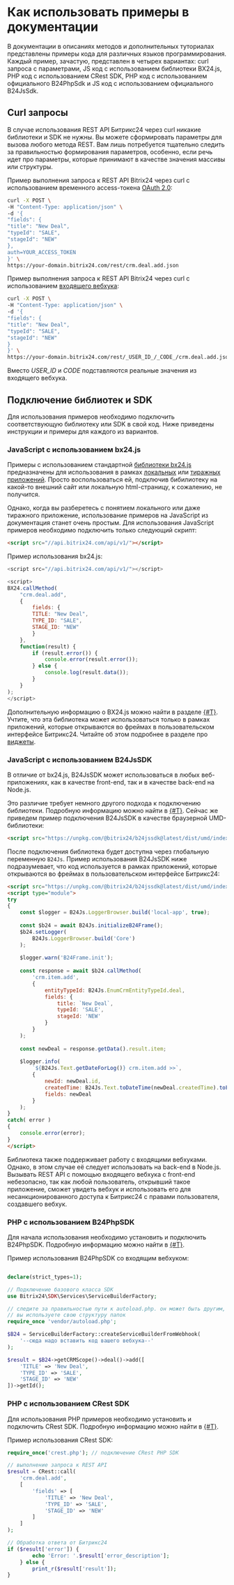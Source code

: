 # Как использовать примеры в документации

В документации в описаниях методов и дополнительных туториалах представлены примеры кода для различных языков программирования. Каждый пример, зачастую, представлен в четырех вариантах: curl запроса с параметрами, JS код с использованием библиотеки BX24.js, PHP код с использованием CRest SDK, PHP код с использованием официального B24PhpSdk и JS код с использованием официального B24JsSdk.

## Curl запросы

В случае использования REST API Битрикс24 через curl никакие библиотеки и SDK не нужны. Вы можете сформировать параметры для вызова любого метода REST. Вам лишь потребуется тщательно следить за правильностью формирования параметров, особенно, если речь идет про параметры, которые принимают в качестве значения массивы или структуры.

Пример выполнения запроса к REST API Bitrix24 через curl с использованием временного access-токена [OAuth 2.0](./api-reference/oauth/):

```bash
curl -X POST \
-H "Content-Type: application/json" \
-d '{
"fields": {
"title": "New Deal",
"typeId": "SALE",
"stageId": "NEW"
},
auth=YOUR_ACCESS_TOKEN
}' \
https://your-domain.bitrix24.com/rest/crm.deal.add.json
```

Пример выполнения запроса к REST API Bitrix24 через curl с использованием [входящего вебхука](./local-integrations/local-webhooks.md):

```bash
curl -X POST \
-H "Content-Type: application/json" \
-d '{
"fields": {
"title": "New Deal",
"typeId": "SALE",
"stageId": "NEW"
}
}' \
https://your-domain.bitrix24.com/rest/_USER_ID_/_CODE_/crm.deal.add.json
```

Вместо _USER_ID_ и _CODE_ подставляются реальные значения из входящего вебхука.

## Подключение библиотек и SDK

Для использования примеров необходимо подключить соответствующую библиотеку или SDK в свой код. Ниже приведены инструкции и примеры для каждого из вариантов.

### JavaScript с использованием bx24.js

Примеры с использованием стандартной [библиотеки bx24.js](./api-reference/bx24-js-sdk/index.md) предназначены для использования в рамках [локальных](./local-integrations/local-apps.md) или [тиражных приложений](./market/). Просто воспользоваться ей, подключив бибилиотеку на какой-то внешний сайт или локальную html-страницу, к сожалению, не получится.

Однако, когда вы разберетесь с понятием локального или даже тиражного приложение, использование примеров на JavaScript из документация станет очень простым. Для использования JavaScript примеров необходимо подключить только следующий скрипт:

```html
<script src="//api.bitrix24.com/api/v1/"></script>
```

Пример использования bx24.js:

```js
<script src="//api.bitrix24.com/api/v1/"></script>

<script>
BX24.callMethod(
    "crm.deal.add",
    {
        fields: {
        TITLE: "New Deal",
        TYPE_ID: "SALE",
        STAGE_ID: "NEW"
        }
    },
    function(result) {
        if (result.error()) {
            console.error(result.error());
        } else {
            console.log(result.data());
        }
    }
);
</script>
```

Дополнительную информацию о BX24.js можно найти в разделе [{#T}](./api-reference/bx24-js-sdk/index.md). Учтите, что эта библиотека может использоваться только в рамках приложений, которые открываются во фреймах в пользовательском интерфейсе Битрикс24. Читайте об этом подробнее в разделе про [виджеты](./api-reference/widgets/).

### JavaScript с использованием B24JsSDK

В отличие от bx24.js, B24JsSDK может использоваться в любых веб-приложениях, как в качестве front-end, так и в качестве back-end на Node.js.

Это различие требует немного другого подхода к подключению библиотеки. Подробную информацию можно найти в [{#T}](./api-reference/b24jssdk/index.md). Сейчас же приведем пример подключения B24JsSDK в качестве браузерной UMD-библиотеки:

```html
<script src="https://unpkg.com/@bitrix24/b24jssdk@latest/dist/umd/index.min.js"></script>
```

После подключения библиотека будет доступна через глобальную переменную `B24Js`. Пример использования B24JsSDK ниже подразумевает, что код используется в рамках приложений, которые открываются во фреймах в пользовательском интерфейсе Битрикс24:

```html
<script src="https://unpkg.com/@bitrix24/b24jssdk@latest/dist/umd/index.min.js"></script>
<script type="module">
try
{
    const $logger = B24Js.LoggerBrowser.build('local-app', true);
    
    const $b24 = await B24Js.initializeB24Frame();
    $b24.setLogger(
        B24Js.LoggerBrowser.build('Core')
    );
    
    $logger.warn('B24Frame.init');
    
    const response = await $b24.callMethod(
        'crm.item.add',
        {
            entityTypeId: B24Js.EnumCrmEntityTypeId.deal,
            fields: {
                title: `New Deal`,
                typeId: 'SALE',
                stageId: 'NEW'
            }
        }
    );
    
    const newDeal = response.getData().result.item;
    
    $logger.info(
        `${B24Js.Text.getDateForLog()} crm.item.add >>`,
        {
            newId: newDeal.id,
            createdTime: B24Js.Text.toDateTime(newDeal.createdTime).toFormat('HH:mm:ss'),
            fields: newDeal
        }
    );
}
catch( error )
{
    console.error(error);
}
</script>
```

Библиотека также поддерживает работу с входящими вебхуками. Однако, в этом случае её следует использовать на back-end в Node.js. Вызывать REST API с помощью входящего вебхука с front-end небезопасно, так как любой пользователь, открывший такое приложение, сможет увидеть вебхук и использовать его для несанкционированного доступа к Битрикс24 с правами пользователя, создавшего вебхук.

### PHP с использованием B24PhpSDK

Для начала использования необходимо установить и подключить B24PhpSDK. Подробную информацию можно найти в [{#T}](./api-reference/b24phpsdk/index.md).

Пример использования B24PhpSDK со входящим вебхуком:

```php

declare(strict_types=1);

// Подключение базового класса SDK
use Bitrix24\SDK\Services\ServiceBuilderFactory;

// следите за правильностью пути к autoload.php. он может быть другим, если
// вы используете свою структуру папок 
require_once 'vendor/autoload.php'; 

$B24 = ServiceBuilderFactory::createServiceBuilderFromWebhook(
    '--сюда надо вставить код вашего вебхука--'
);

$result = $B24->getCRMScope()->deal()->add([
    'TITLE' => 'New Deal',
    'TYPE_ID' => 'SALE',
    'STAGE_ID' => 'NEW'
])->getId();
```

### PHP с использованием CRest SDK

Для использования PHP примеров необходимо установить и подключить CRest SDK. Подробную информацию можно найти в [{#T}](./api-reference/crest-php-sdk/index.md).

Пример использования CRest SDK:

```php
require_once('crest.php'); // подключение CRest PHP SDK

// выполнение запроса к REST API
$result = CRest::call(
    'crm.deal.add',
    [
        'fields' => [
            'TITLE' => 'New Deal',
            'TYPE_ID' => 'SALE',
            'STAGE_ID' => 'NEW'
        ]
    ]
);

// Обработка ответа от Битрикс24
if ($result['error']) {
        echo 'Error: '.$result['error_description'];
    } else {
        print_r($result['result']);
}
```
